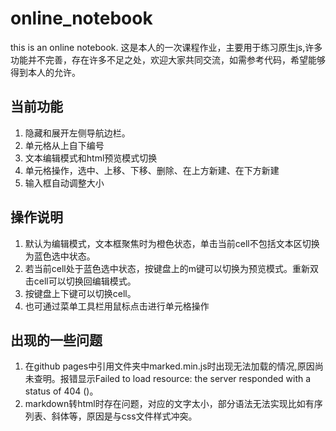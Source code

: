 # online_notebook
this is an online notebook.
这是本人的一次课程作业，主要用于练习原生js,许多功能并不完善，存在许多不足之处，欢迎大家共同交流，如需参考代码，希望能够得到本人的允许。
## 当前功能
1. 隐藏和展开左侧导航边栏。
2. 单元格从上自下编号
3. 文本编辑模式和html预览模式切换
4. 单元格操作，选中、上移、下移、删除、在上方新建、在下方新建
5. 输入框自动调整大小
## 操作说明
1. 默认为编辑模式，文本框聚焦时为橙色状态，单击当前cell不包括文本区切换为蓝色选中状态。
2. 若当前cell处于蓝色选中状态，按键盘上的m键可以切换为预览模式。重新双击cell可以切换回编辑模式。
3. 按键盘上下键可以切换cell。
4. 也可通过菜单工具栏用鼠标点击进行单元格操作
## 出现的一些问题
1. 在github pages中引用文件夹中marked.min.js时出现无法加载的情况,原因尚未查明。报错显示Failed to load resource: the server responded with a status of 404 ()。
2. markdown转html时存在问题，对应的文字太小，部分语法无法实现比如有序列表、斜体等，原因是与css文件样式冲突。
